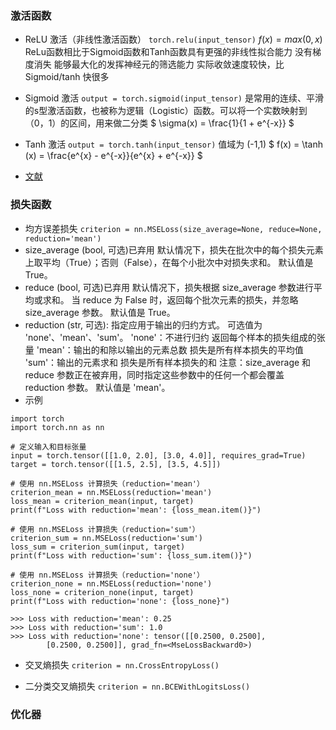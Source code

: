 ### 激活函数
- ReLU 激活（非线性激活函数）
`torch.relu(input_tensor)`
$f(x) = max(0, x)$
ReLu函数相比于Sigmoid函数和Tanh函数具有更强的非线性拟合能力 没有梯度消失 能够最大化的发挥神经元的筛选能力
实际收敛速度较快，比 Sigmoid/tanh 快很多

- Sigmoid 激活
`output = torch.sigmoid(input_tensor)`
是常用的连续、平滑的s型激活函数，也被称为逻辑（Logistic）函数。可以将一个实数映射到（0，1）的区间，用来做二分类
$ \sigma(x) = \frac{1}{1 + e^{-x}} $

- Tanh 激活
`output = torch.tanh(input_tensor)`
值域为 (-1,1)
$ f(x) = \tanh (x) = \frac{e^{x} - e^{-x}}{e^{x} + e^{-x}} $

- [文献](https://zhuanlan.zhihu.com/p/360980567)

### 损失函数
- 均方误差损失
`criterion = nn.MSELoss(size_average=None, reduce=None, reduction='mean')`
- size_average (bool, 可选)已弃用
默认情况下，损失在批次中的每个损失元素上取平均（True）；否则（False），在每个小批次中对损失求和。
默认值是 True。
- reduce (bool, 可选)已弃用
默认情况下，损失根据 size_average 参数进行平均或求和。
当 reduce 为 False 时，返回每个批次元素的损失，并忽略 size_average 参数。
默认值是 True。
- reduction (str, 可选):
指定应用于输出的归约方式。
可选值为 'none'、'mean'、'sum'。
'none'：不进行归约 返回每个样本的损失组成的张量 
'mean'：输出的和除以输出的元素总数 损失是所有样本损失的平均值
'sum'：输出的元素求和 损失是所有样本损失的和
注意：size_average 和 reduce 参数正在被弃用，同时指定这些参数中的任何一个都会覆盖 reduction 参数。
默认值是 'mean'。
- 示例
```
import torch
import torch.nn as nn

# 定义输入和目标张量
input = torch.tensor([[1.0, 2.0], [3.0, 4.0]], requires_grad=True)
target = torch.tensor([[1.5, 2.5], [3.5, 4.5]])

# 使用 nn.MSELoss 计算损失（reduction='mean'）
criterion_mean = nn.MSELoss(reduction='mean')
loss_mean = criterion_mean(input, target)
print(f"Loss with reduction='mean': {loss_mean.item()}")

# 使用 nn.MSELoss 计算损失（reduction='sum'）
criterion_sum = nn.MSELoss(reduction='sum')
loss_sum = criterion_sum(input, target)
print(f"Loss with reduction='sum': {loss_sum.item()}")

# 使用 nn.MSELoss 计算损失（reduction='none'）
criterion_none = nn.MSELoss(reduction='none')
loss_none = criterion_none(input, target)
print(f"Loss with reduction='none': {loss_none}")
```
```
>>> Loss with reduction='mean': 0.25
>>> Loss with reduction='sum': 1.0
>>> Loss with reduction='none': tensor([[0.2500, 0.2500],
        [0.2500, 0.2500]], grad_fn=<MseLossBackward0>)
```
- 交叉熵损失
`criterion = nn.CrossEntropyLoss()`

- 二分类交叉熵损失
`criterion = nn.BCEWithLogitsLoss()`

### 优化器
